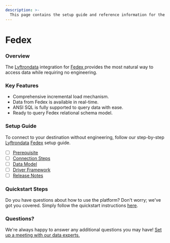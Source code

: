 ```yaml
---
description: >-
  This page contains the setup guide and reference information for the Fedex source connector.
---
```


# Fedex

### Overview

The [Lyftrondata](https://www.lyftrondata.com/) integration for [Fedex](https://www.lyftrondata.com/integration/fedex/)[ ](https://www.lyftrondata.com/integration/fedex/)provides the most natural way to access data while requiring no engineering.

### Key Features

* Comprehensive incremental load mechanism.
* Data from Fedex is available in real-time.&#x20;
* ANSI SQL is fully supported to query data with ease.
* Ready to query Fedex relational schema model.

### Setup Guide

To connect to your destination without engineering, follow our step-by-step [Lyftrondata](https://www.lyftrondata.com/)  [Fedex](https://www.lyftrondata.com/integration/fedex/) setup guide.

* [ ] [Prerequisite](../../commerce-analytics/fedex/prerequisite.md)
* [ ] [Connection Steps](../../commerce-analytics/fedex/connection-steps.md)
* [ ] [Data Model](../../commerce-analytics/fedex/data-model/)
* [ ] [Driver Framework](../../commerce-analytics/fedex/driver-framework/)
* [ ] [Release Notes](../../commerce-analytics/fedex/release-notes.md)

### Quickstart Steps

Do you have questions about how to use the platform? Don't worry; we've got you covered. Simply follow the quickstart instructions [here](../../../quickstart-steps.md).

### Questions? <a href="#questions" id="questions"></a>

We're always happy to answer any additional questions you may have! [Set up a meeting with our data experts.](https://www.lyftrondata.com/book-a-meeting/)

